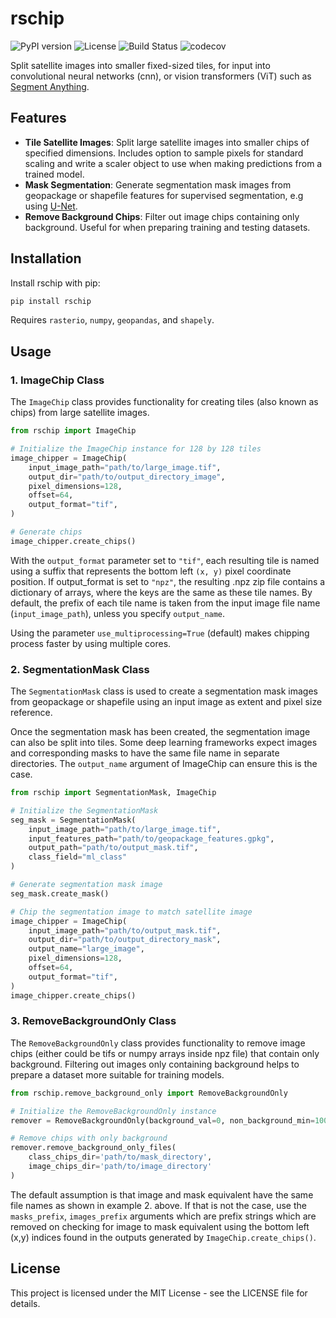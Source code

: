 # rschip
![PyPI version](https://img.shields.io/pypi/v/rschip)
![License](https://img.shields.io/github/license/tomwilsonsco/rs-chip)
![Build Status](https://img.shields.io/github/actions/workflow/status/tomwilsonsco/rs-chip/tests.yml?branch=main)
![codecov](https://codecov.io/github/tomwilsonsco/rs-chip/graph/badge.svg?token=W27NY55T4B)

Split satellite images into smaller fixed-sized tiles, for input into convolutional neural networks (cnn), or vision 
transformers (ViT) such as [Segment Anything](https://arxiv.org/abs/2304.02643).

## Features

- **Tile Satellite Images**: Split large satellite images into smaller chips of specified dimensions. Includes option to 
  sample pixels for standard scaling and write a scaler object to use when making predictions from a trained model.
- **Mask Segmentation**: Generate segmentation mask images from geopackage or shapefile features for supervised 
  segmentation, e.g using [U-Net](https://arxiv.org/abs/1505.04597).
- **Remove Background Chips**: Filter out image chips containing only background. Useful for when preparing training 
  and testing datasets.

## Installation

Install rschip with pip:

```bash
pip install rschip
```

Requires `rasterio`, `numpy`, `geopandas`, and `shapely`.

## Usage

### 1. ImageChip Class
The `ImageChip` class provides functionality for creating tiles (also known as chips) from large satellite images.

```python
from rschip import ImageChip

# Initialize the ImageChip instance for 128 by 128 tiles
image_chipper = ImageChip(
    input_image_path="path/to/large_image.tif",
    output_dir="path/to/output_directory_image",
    pixel_dimensions=128,
    offset=64,
    output_format="tif",
)

# Generate chips
image_chipper.create_chips()
```
With the `output_format` parameter set to `"tif"`, each resulting tile is named using a suffix that represents the bottom left `(x, y)`
pixel coordinate position. If output_format is set to `"npz"`, the resulting .npz zip file contains a dictionary of arrays, 
where the keys are the same as these tile names. By default, the prefix of each tile name is taken from the input image file name 
(`input_image_path`), unless you specify `output_name`.

Using the parameter `use_multiprocessing=True` (default) makes chipping process faster by using multiple cores. 

### 2. SegmentationMask Class
The `SegmentationMask` class is used to create a segmentation mask images from geopackage or shapefile using an input image as extent and pixel size reference.

Once the segmentation mask has been created, the segmentation image can also be split into tiles. Some deep learning 
frameworks expect images and corresponding masks to have the same file name in separate directories. The `output_name` 
argument of ImageChip can ensure this is the case.

```python
from rschip import SegmentationMask, ImageChip

# Initialize the SegmentationMask
seg_mask = SegmentationMask(
    input_image_path="path/to/large_image.tif",
    input_features_path="path/to/geopackage_features.gpkg",
    output_path="path/to/output_mask.tif",
    class_field="ml_class"
)

# Generate segmentation mask image
seg_mask.create_mask()

# Chip the segmentation image to match satellite image
image_chipper = ImageChip(
    input_image_path="path/to/output_mask.tif",
    output_dir="path/to/output_directory_mask",
    output_name="large_image",
    pixel_dimensions=128,
    offset=64,
    output_format="tif",
)
image_chipper.create_chips()
```

### 3. RemoveBackgroundOnly Class
The `RemoveBackgroundOnly` class provides functionality to remove image chips (either could be tifs or numpy arrays inside npz file) that contain only background. Filtering out images only containing background helps to prepare a dataset more suitable for training models.
 
```python
from rschip.remove_background_only import RemoveBackgroundOnly

# Initialize the RemoveBackgroundOnly instance
remover = RemoveBackgroundOnly(background_val=0, non_background_min=100)

# Remove chips with only background
remover.remove_background_only_files(
    class_chips_dir='path/to/mask_directory',
    image_chips_dir='path/to/image_directory'
)
```
The default assumption is that image and mask equivalent have the same file names as shown in example 2. above. If that is
not the case, use the `masks_prefix`, `images_prefix` arguments which are prefix strings which are removed on checking for
image to mask equivalent using the bottom left (x,y) indices found in the outputs generated by `ImageChip.create_chips()`.

## License
This project is licensed under the MIT License - see the LICENSE file for details.
